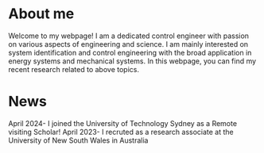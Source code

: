 # About me
Welcome to my webpage! I am a dedicated control engineer with passion on various aspects of engineering and science.
I am mainly interested on system identification and control engineering with the broad application in energy systems and mechanical systems.
In this webpage, you can find my recent research related to above topics.
# News
April 2024- I joined the University of Technology Sydney as a Remote visiting Scholar!
April 2023- I recruted as a research associate at the University of New South Wales in Australia
